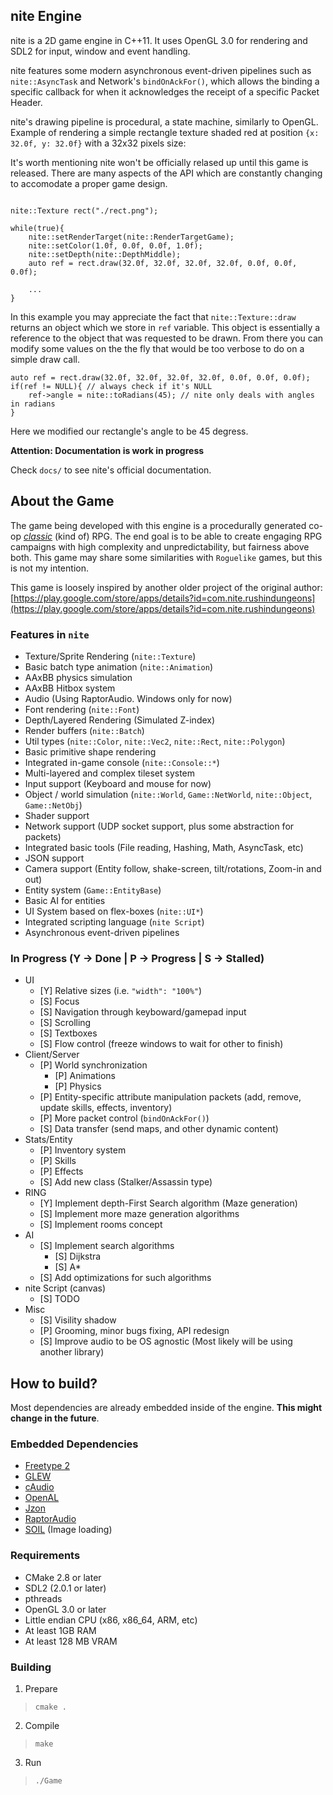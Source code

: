 nite Engine
----------

nite is a 2D game engine in C++11. It uses OpenGL 3.0 for rendering and SDL2 for input, window and event handling.

nite features some modern asynchronous event-driven pipelines such as `nite::AsyncTask` and Network's `bindOnAckFor()`,
which allows the binding a specific callback for when it acknowledges the receipt of a specific Packet Header.

nite's drawing pipeline is procedural, a state machine, similarly to OpenGL. Example of rendering a simple rectangle texture shaded red at position `{x: 32.0f, y: 32.0f}` with a 32x32 pixels size:

It's worth mentioning nite won't be officially relased up until this game is released. There are many aspects of the API which are constantly changing to accomodate a proper game design.
```
    
nite::Texture rect("./rect.png");

while(true){
    nite::setRenderTarget(nite::RenderTargetGame);
    nite::setColor(1.0f, 0.0f, 0.0f, 1.0f);
    nite::setDepth(nite::DepthMiddle);
    auto ref = rect.draw(32.0f, 32.0f, 32.0f, 32.0f, 0.0f, 0.0f, 0.0f);

    ...
}

```

In this example you may appreciate the fact that `nite::Texture::draw` returns an object which we store in `ref` variable. This object is essentially a reference to the object that was requested to be drawn. From there you can modify some values
on the the fly that would be too verbose to do on a simple draw call.

```
auto ref = rect.draw(32.0f, 32.0f, 32.0f, 32.0f, 0.0f, 0.0f, 0.0f);
if(ref != NULL){ // always check if it's NULL
    ref->angle = nite::toRadians(45); // nite only deals with angles in radians
}
```

Here we modified our rectangle's angle to be 45 degress.

**Attention: Documentation is work in progress**

Check `docs/` to see nite's official documentation.

About the Game
--------------
The game being developed with this engine is a procedurally generated co-op _[classic](http://crpg.urbanup.com/4099770#)_ (kind of) RPG. The end goal is to be able to create engaging RPG campaigns with high complexity and unpredictability, but fairness above both. This game may share some similarities with `Roguelike` games, but this is not my intention. 

This game is loosely inspired by another older project of the original author: [https://play.google.com/store/apps/details?id=com.nite.rushindungeons](https://play.google.com/store/apps/details?id=com.nite.rushindungeons)


### Features in `nite`
- Texture/Sprite Rendering (`nite::Texture`)
- Basic batch type animation (`nite::Animation`)
- AAxBB physics simulation
- AAxBB Hitbox system
- Audio (Using RaptorAudio. Windows only for now)
- Font rendering (`nite::Font`) 
- Depth/Layered Rendering (Simulated Z-index)
- Render buffers (`nite::Batch`)
- Util types (`nite::Color`, `nite::Vec2`, `nite::Rect`, `nite::Polygon`)
- Basic primitive shape rendering
- Integrated in-game console (`nite::Console::*`)
- Multi-layered and complex tileset system
- Input support (Keyboard and mouse for now)
- Object / world simulation (`nite::World`, `Game::NetWorld`, `nite::Object`, `Game::NetObj`)
- Shader support
- Network support (UDP socket support, plus some abstraction for packets)
- Integrated basic tools (File reading, Hashing, Math, AsyncTask, etc)
- JSON support
- Camera support (Entity follow, shake-screen, tilt/rotations, Zoom-in and out)
- Entity system (`Game::EntityBase`)
- Basic AI for entities
- UI System based on flex-boxes (`nite::UI*`)
- Integrated scripting language (`nite Script`)
- Asynchronous event-driven pipelines

### In Progress (Y -> Done | P -> Progress | S -> Stalled)
- UI
    - [Y] Relative sizes (i.e. `"width": "100%"`)
    - [S] Focus
    - [S] Navigation through keyboward/gamepad input
    - [S] Scrolling
    - [S] Textboxes
    - [S] Flow control (freeze windows to wait for other to finish)
- Client/Server
    - [P] World synchronization
        - [P] Animations
        - [P] Physics
    - [P] Entity-specific attribute manipulation packets (add, remove, update skills, effects, inventory)
    - [P] More packet control (`bindOnAckFor()`) 
    - [S] Data transfer (send maps, and other dynamic content)
- Stats/Entity
    - [P] Inventory system
    - [P] Skills
    - [P] Effects
    - [S] Add new class (Stalker/Assassin type)
- RING
    - [Y] Implement depth-First Search algorithm (Maze generation)
    - [S] Implement more maze generation algorithms
    - [S] Implement rooms concept
- AI
    - [S] Implement search algorithms
        - [S] Dijkstra
        - [S] A*
    - [S] Add optimizations for such algorithms
- nite Script (canvas)
    - [S] TODO
- Misc
    - [S] Visility shadow
    - [P] Grooming, minor bugs fixing, API redesign
    - [S] Improve audio to be OS agnostic (Most likely will be using another library)

How to build?
------------

Most dependencies are already embedded inside of the engine. **This might change in the future**.

### Embedded Dependencies
- [Freetype 2](https://www.freetype.org/)
- [GLEW](http://glew.sourceforge.net/)
- [cAudio](https://github.com/R4stl1n/cAudio)
- [OpenAL](https://github.com/kcat/openal-soft)
- [Jzon](https://github.com/Zguy/Jzon)
- [RaptorAudio](https://github.com/Natrox/RaptorAudio)
- [SOIL](https://www.lonesock.net/soil.html) (Image loading)

### Requirements 
- CMake 2.8 or later
- SDL2 (2.0.1 or later)
- pthreads
- OpenGL 3.0 or later
- Little endian CPU (x86, x86_64, ARM, etc)
- At least 1GB RAM
- At least 128 MB VRAM

### Building

1. Prepare
> `cmake .`

2. Compile
> `make`

3. Run
> `./Game`